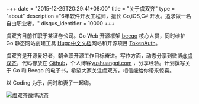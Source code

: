 +++
date = "2015-12-29T20:29:41+08:00" 
title = "关于虞双齐"
type = "about"
description ="6年软件开发工程师，擅长 Go,iOS,C# 开发。追求做一名自由职业者。"
disqus_identifier = 10000
+++

 虞双齐目前任职于某证券公司。Go Web 开源框架 [beego](http://beego.me) 核心人员，同时维护 Go 静态网站创建工具 [Hugo中文文档][hugo_cn]网站和开源项目 [TokenAuth](https://github.com/ysqi/tokenauth)。

 
虞双齐是开源爱好者，朝全职开源工作目标奋进。写作方面，动态分享到微博[@虞双齐][weibo]，代码存放在 [Github][mygithub]，个人博客[yushuangqi.com][myblog] ，分享经验。计划撰写关于 Go 和 Beego 的电子书，希望大家关注虞双齐，相信能给你带来惊喜。
            
以 Coding 为乐，闲时和妻子一起嗨。

[
![虞双齐微博动态](http://service.t.sina.com.cn/widget/qmd/2095082503/524a882f/1.png "虞双齐微博动态")
][weibo]

[weibo]: http://weibo.com/234665601
[hugo_cn]: http://hugo.yushuangqi.com
[mygithub]: http://github.com/ysqi
[myblog]: http://www.yushuangqi.com

